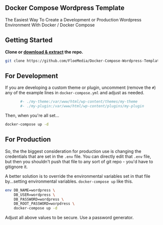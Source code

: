Docker Compose Wordpress Template
---

The Easiest Way To Create a Development or Production Wordpress Environment With Docker / Docker Compose

## Getting Started

**Clone or [download & extract](https://github.com/FloeMedia/Docker-Compose-Wordpress-Template/archive/master.zip) the repo.**

```bash
git clone https://github.com/FloeMedia/Docker-Compose-Wordpress-Template.git
```

## For Development

If you are developing a custom theme or plugin, uncomment (remove the `#`) any of the example lines in `docker-compose.yml` and adjust as needed.

```yaml
       #- ./my-theme:/var/www/html/wp-content/themes/my-theme
       #- ./my-plugin:/var/www/html/wp-content/plugins/my-plugin
```

Then, when you're all set...

```bash
docker-compose up -d
```

## For Production

So, the the biggest consideration for production use is changing the credentials that are set in the `.env` file. You can directly edit that `.env` file, but then you shouldn't push that file to any sort of git repo - you'd have to gitignore it.

A better solution is to override the environmental variables set in that file by...setting environmental variables. `docker-compose up` like this.

```bash
env DB_NAME=wordpress \
    DB_USER=wordpress \
    DB_PASSWORD=wordpress \
    DB_ROOT_PASSWORD=worpdress \
    docker-compose up -d
```

Adjust all above values to be secure. Use a password generator.

